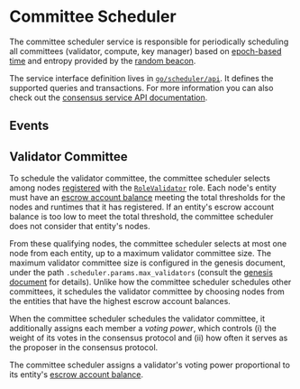 # Committee Scheduler

The committee scheduler service is responsible for periodically scheduling all
committees (validator, compute, key manager) based on [epoch-based time] and
entropy provided by the [random beacon].

The service interface definition lives in [`go/scheduler/api`]. It defines the
supported queries and transactions. For more information you can also check out
the [consensus service API documentation].

<!-- markdownlint-disable line-length -->
[epoch-based time]: epochtime.md
[random beacon]: beacon.md
[`go/scheduler/api`]: https://github.com/oasisprotocol/oasis-core/tree/master/go/scheduler/api
[consensus service API documentation]: https://pkg.go.dev/github.com/oasisprotocol/oasis-core/go/scheduler/api?tab=doc
<!-- markdownlint-enable line-length -->

## Events

## Validator Committee

To schedule the validator committee, the committee scheduler selects among
nodes [registered] with the [`RoleValidator`] role.
Each node's entity must have an [escrow account balance] meeting the total
thresholds for the nodes and runtimes that it has registered.
If an entity's escrow account balance is too low to meet the total threshold,
the committee scheduler does not consider that entity's nodes.

From these qualifying nodes, the committee scheduler selects at most one node
from each entity, up to a maximum validator committee size.
The maximum validator committee size is configured in the genesis document,
under the path `.scheduler.params.max_validators` (consult the [genesis
document] for details).
Unlike how the committee scheduler schedules other committees, it schedules the
validator committee by choosing nodes from the entities that have the highest
escrow account balances.

When the committee scheduler schedules the validator committee, it additionally
assigns each member a _voting power_, which controls (i) the weight of its
votes in the consensus protocol and (ii) how often it serves as the proposer in
the consensus protocol.

The committee scheduler assigns a validator's voting power proportional to its
entity's [escrow account balance].

<!-- markdownlint-disable line-length -->
[registered]: registry.md#register-node
[`RoleValidator`]: https://pkg.go.dev/github.com/oasisprotocol/oasis-core/go/common/node?tab=doc#RoleValidator
[escrow account balance]: staking.md#escrow
[genesis document]:
  https://github.com/oasisprotocol/docs/blob/main/docs/general/oasis-network/genesis-doc.md#committee-scheduler
<!-- markdownlint-enable line-length -->
